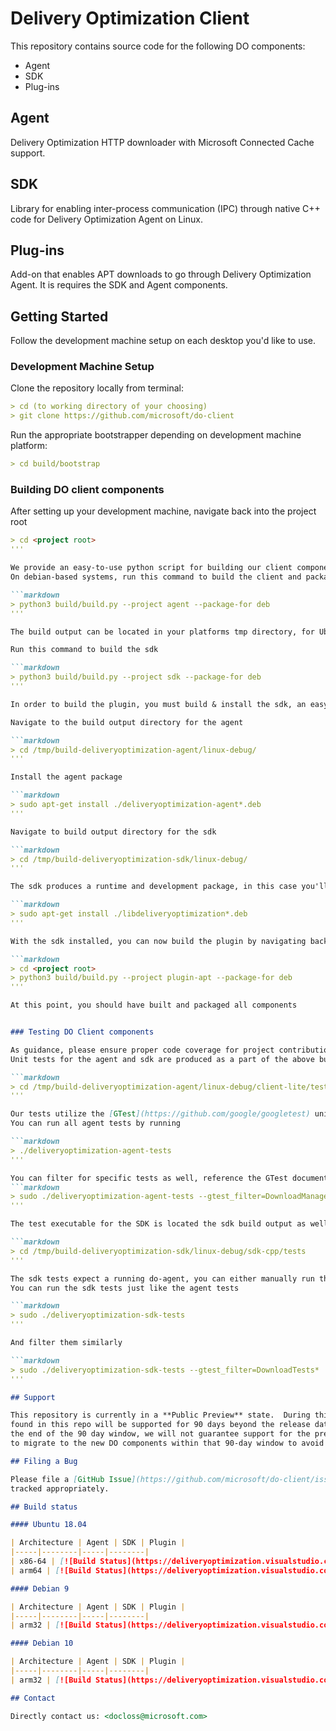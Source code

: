 # Delivery Optimization Client

This repository contains source code for the following DO components:

* Agent
* SDK
* Plug-ins

## Agent

Delivery Optimization HTTP downloader with Microsoft Connected Cache support.

## SDK

Library for enabling inter-process communication (IPC) through native C++
code for Delivery Optimization Agent on Linux.

## Plug-ins

Add-on that enables APT downloads to go through Delivery Optimization Agent.
It is requires the SDK and Agent components.

## Getting Started

Follow the development machine setup on each desktop you'd like to use.

### Development Machine Setup

Clone the repository locally from terminal:

```markdown
> cd (to working directory of your choosing)
> git clone https://github.com/microsoft/do-client
```

Run the appropriate bootstrapper depending on development machine platform:

```markdown
> cd build/bootstrap
```

### Building DO client components 

After setting up your development machine, navigate back into the project root

```markdown
> cd <project root>
'''

We provide an easy-to-use python script for building our client components from the project root, you can inspect build.py for additional build flags
On debian-based systems, run this command to build the client and package it as a .deb file

```markdown
> python3 build/build.py --project agent --package-for deb
'''

The build output can be located in your platforms tmp directory, for Ubuntu 18.04 systems this will be /tmp/build-deliveryoptimization-agent

Run this command to build the sdk

```markdown
> python3 build/build.py --project sdk --package-for deb
'''

In order to build the plugin, you must build & install the sdk, an easy way to do this is to install the the packages you produced in the previous two steps

Navigate to the build output directory for the agent

```markdown
> cd /tmp/build-deliveryoptimization-agent/linux-debug/
'''

Install the agent package

```markdown
> sudo apt-get install ./deliveryoptimization-agent*.deb
'''

Navigate to build output directory for the sdk

```markdown
> cd /tmp/build-deliveryoptimization-sdk/linux-debug/
'''

The sdk produces a runtime and development package, in this case you'll want to install both

```markdown
> sudo apt-get install ./libdeliveryoptimization*.deb
'''

With the sdk installed, you can now build the plugin by navigating back to the project root

```markdown
> cd <project root>
> python3 build/build.py --project plugin-apt --package-for deb
'''

At this point, you should have built and packaged all components


### Testing DO Client components

As guidance, please ensure proper code coverage for project contributions
Unit tests for the agent and sdk are produced as a part of the above build command, you can find them in the build output directory

```markdown
> cd /tmp/build-deliveryoptimization-agent/linux-debug/client-lite/test
'''

Our tests utilize the [GTest](https://github.com/google/googletest) unit testing framework, which supports test filtering via command line
You can run all agent tests by running

```markdown
> ./deliveryoptimization-agent-tests
'''

You can filter for specific tests as well, reference the GTest documentation for filtering rules and syntax
```markdown
> sudo ./deliveryoptimization-agent-tests --gtest_filter=DownloadManagerTests*
'''

The test executable for the SDK is located the sdk build output as well

```markdown
> cd /tmp/build-deliveryoptimization-sdk/linux-debug/sdk-cpp/tests
'''

The sdk tests expect a running do-agent, you can either manually run the agent executable from its build output or install the agent package as you may have done during building the plugin
You can run the sdk tests just like the agent tests

```markdown
> sudo ./deliveryoptimization-sdk-tests
'''

And filter them similarly

```markdown
> sudo ./deliveryoptimization-sdk-tests --gtest_filter=DownloadTests*
'''

## Support

This repository is currently in a **Public Preview** state.  During this phase, all DO components
found in this repo will be supported for 90 days beyond the release date of a new release.  At
the end of the 90 day window, we will not guarantee support for the previous version.  Please plan
to migrate to the new DO components within that 90-day window to avoid any disruptions.

## Filing a Bug

Please file a [GitHub Issue](https://github.com/microsoft/do-client/issues) to ensure all issues are
tracked appropriately.

## Build status

#### Ubuntu 18.04

| Architecture | Agent | SDK | Plugin |
|-----|--------|-----|--------|
| x86-64 | [![Build Status](https://deliveryoptimization.visualstudio.com/client/_apis/build/status/DO%20Simple%20Client%20Ubuntu%2018.04%20x86-64?branchName=main)](https://deliveryoptimization.visualstudio.com/client/_build/latest?definitionId=23&branchName=main) | [![Build Status](https://deliveryoptimization.visualstudio.com/client/_apis/build/status/DO%20CPP-SDK%20Ubuntu%2018.04%20x86-64?branchName=main)](https://deliveryoptimization.visualstudio.com/client/_build/latest?definitionId=26&branchName=main) | [![Build Status](https://deliveryoptimization.visualstudio.com/client/_apis/build/status/DO%20Plugins%20APT%20Ubuntu%2018.04%20x86-64?branchName=main)](https://deliveryoptimization.visualstudio.com/client/_build/latest?definitionId=29&branchName=main) |
| arm64 | [![Build Status](https://deliveryoptimization.visualstudio.com/client/_apis/build/status/DO%20Simple%20Client%20Ubuntu%2018.04%20arm64?branchName=main)](https://deliveryoptimization.visualstudio.com/client/_build/latest?definitionId=37&branchName=main) | [![Build Status](https://deliveryoptimization.visualstudio.com/client/_apis/build/status/DO%20CPP-SDK%20Ubuntu%2018.04%20arm64?branchName=main)](https://deliveryoptimization.visualstudio.com/client/_build/latest?definitionId=38&branchName=main) | [![Build Status](https://deliveryoptimization.visualstudio.com/client/_apis/build/status/DO%20Plugins%20APT%20Ubuntu%2018.04%20arm64?branchName=main)](https://deliveryoptimization.visualstudio.com/client/_build/latest?definitionId=39&branchName=main) |

#### Debian 9

| Architecture | Agent | SDK | Plugin |
|-----|--------|-----|--------|
| arm32 | [![Build Status](https://deliveryoptimization.visualstudio.com/client/_apis/build/status/DO%20Simple%20Client%20Debian9%20arm32?branchName=main)](https://deliveryoptimization.visualstudio.com/client/_build/latest?definitionId=25&branchName=main) | [![Build Status](https://deliveryoptimization.visualstudio.com/client/_apis/build/status/DO%20CPP-SDK%20Debian9%20arm32?branchName=main)](https://deliveryoptimization.visualstudio.com/client/_build/latest?definitionId=33&branchName=main) | [![Build Status](https://deliveryoptimization.visualstudio.com/client/_apis/build/status/DO%20Plugins%20APT%20Debian9%20arm32?branchName=main)](https://deliveryoptimization.visualstudio.com/client/_build/latest?definitionId=31&branchName=main) |

#### Debian 10

| Architecture | Agent | SDK | Plugin |
|-----|--------|-----|--------|
| arm32 | [![Build Status](https://deliveryoptimization.visualstudio.com/client/_apis/build/status/DO%20Simple%20Client%20Debian10%20arm32?branchName=main)](https://deliveryoptimization.visualstudio.com/client/_build/latest?definitionId=24&branchName=main) | [![Build Status](https://deliveryoptimization.visualstudio.com/client/_apis/build/status/DO%20CPP-SDK%20Debian10%20arm32?branchName=main)](https://deliveryoptimization.visualstudio.com/client/_build/latest?definitionId=32&branchName=main) | [![Build Status](https://deliveryoptimization.visualstudio.com/client/_apis/build/status/DO%20Plugins%20APT%20Debian10%20arm32?branchName=main)](https://deliveryoptimization.visualstudio.com/client/_build/latest?definitionId=34&branchName=main) |

## Contact

Directly contact us: <docloss@microsoft.com>
